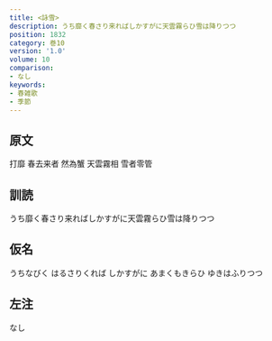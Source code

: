 ```yaml
---
title: <詠雪>
description: うち靡く春さり来ればしかすがに天雲霧らひ雪は降りつつ
position: 1832
category: 巻10
version: '1.0'
volume: 10
comparison:
- なし
keywords:
- 春雑歌
- 季節
---
```


## 原文

打靡 春去来者 然為蟹 天雲霧相 雪者零管

## 訓読

うち靡く春さり来ればしかすがに天雲霧らひ雪は降りつつ

## 仮名

うちなびく はるさりくれば しかすがに あまくもきらひ ゆきはふりつつ

## 左注

なし
